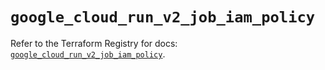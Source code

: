 # `google_cloud_run_v2_job_iam_policy`

Refer to the Terraform Registry for docs: [`google_cloud_run_v2_job_iam_policy`](https://registry.terraform.io/providers/hashicorp/google/5.14.0/docs/resources/cloud_run_v2_job_iam_policy).
